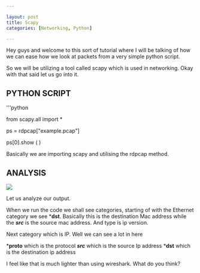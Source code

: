 ```yaml
---

layout: post
title: Scapy
categories: [Networking, Python]

---
```


Hey guys and welcome to this sort of tutorial where I will be talking of how we can ease how we look at packets from a very simple python script.

So we will be utilizing a tool called scapy which is used in networking. Okay with that said let us go into it.

## PYTHON SCRIPT

'''python

from scapy.all import *

ps = rdpcap["example.pcap"]

ps[0].show ( )

Basically we are importing scapy and utilising the rdpcap method.

## ANALYSIS

![](https://i.ibb.co/y0Y6sJp/python.png)

Let us analyze our output.

When we run the code we shall see categories, starting of with the Ethernet category we see ***dst**. 
Basically this is the destination Mac address while the ***src*** is the source mac address. 
And type is ip version.

Next category which is IP. Well we can see a lot in here

***proto** which is the protocol
***src*** which is the source Ip address
***dst** which is the destination ip address

I feel like that is much lighter than using wireshark. What do you think?
